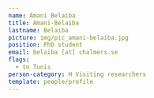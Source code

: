 ```yaml
---
name: Amani Belaiba
title: Amani-Belaiba
lastname: Belaiba
picture: img/pic_amani-belaiba.jpg
position: PhD student
email: belaiba [at] chalmers.se
flags:
  - tn Tunis
person-category: H Visiting researchers
template: people/profile
---
```

